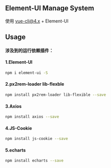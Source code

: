 ## Element-UI Manage System

使用 vue-cli@4.x + Element-UI

## Usage

#### 涉及到的运行依赖插件：
#### 1.Element-UI 

```bash
npm i element-ui -S  
```
#### 2.px2rem-loader lib-flexble

```bash
npm install px2rem-loader lib-flexible --save
```

#### 3.Axios
```bash
npm install axios --save
```
#### 4.JS-Cookie
```bash
npm install js-cookie --save
```

#### 5.echarts

```bash
npm install echarts --save
```
